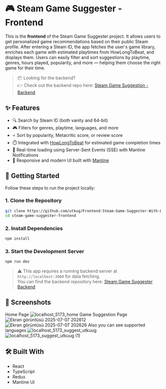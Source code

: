 # 🎮 Steam Game Suggester - Frontend

This is the **frontend** of the Steam Game Suggester project. It allows users to get personalized game recommendations based on their public Steam profile.
After entering a Steam ID, the app fetches the user's game library, enriches each game with estimated playtimes from HowLongToBeat, and displays them.
Users can easily filter and sort suggestions by playtime, genres, hours played, popularity, and more — helping them choose the right game for their time.

> 📦 Looking for the backend?  
👉 Check out the backend repo here: [Steam Game Suggestion - Backend](https://github.com/utkug/SteamGameSuggesterBackend)

## ✨ Features

- 🔍 Search by Steam ID (both vanity and 64-bit)
- 🎮 Filters for genres, playtime, languages, and more
- ⭐ Sort by popularity, Metacritic score, or review score
- ⏱️ Integrated with [HowLongToBeat](https://howlongtobeat.com) for estimated game completion times
- 🔔 Real-time loading using Server-Sent Events (SSE) with Mantine Notifications
- 🎨 Responsive and modern UI built with [Mantine](https://mantine.dev/)

## 🚀 Getting Started

Follow these steps to run the project locally:

### 1. Clone the Repository

```bash
git clone https://github.com/utkug/Frontend-Steam-Game-Suggester-With-HowLongToBeat-Data.git
cd steam-game-suggester-frontend
```
### 2. Install Dependencies
```bash
npm install
```
### 3. Start the Development Server
```bash
npm run dev
```
> ⚠️ This app requires a running backend server at `http://localhost:3000` for data fetching.  
> You can find the backend repository here: [Steam Game Suggester Backend](https://github.com/utkug/SteamGameSuggesterBackend.git)

## 📸 Screenshots
Home Page
![localhost_5173_home](https://github.com/user-attachments/assets/2fa2a269-3f9e-4416-878f-b382d5819d6d)
Game Suggestion Page
![Ekran görüntüsü 2025-07-07 202612](https://github.com/user-attachments/assets/5613fe08-d9c5-4bbb-ba9a-1ad80d2e9567)
![Ekran görüntüsü 2025-07-07 202626](https://github.com/user-attachments/assets/84b4c436-ec3a-46dc-8965-5dad13ecbf36)
Also you can see supported languages
![localhost_5173_suggest_utkuug](https://github.com/user-attachments/assets/345885d7-b506-4b2f-8d17-7f1733ed3a80)
![localhost_5173_suggest_utkuug (1)](https://github.com/user-attachments/assets/a1a52c7e-b6c7-4425-9a56-7dfdedb79f12)
## 🛠️ Built With
* React
* TypeScript
* Redux
* Mantine UI
